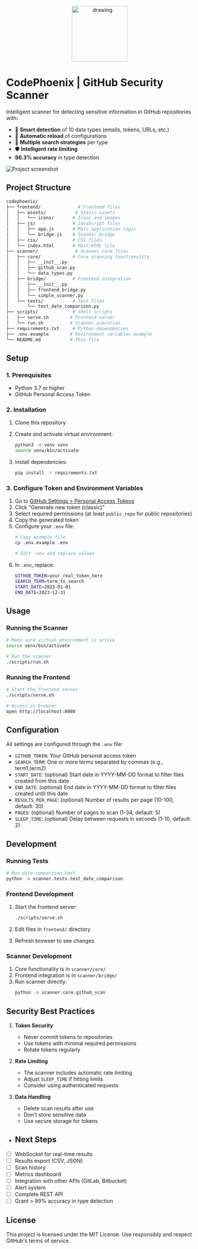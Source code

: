 <p align="center">
   <img src="./frontend/assets/icons/icon.png" align="center" alt="drawing" width="150px"/><br />
</p>

# CodePhoenix | GitHub Security Scanner

Intelligent scanner for detecting sensitive information in GitHub repositories with:
- 🧠 **Smart detection** of 10 data types (emails, tokens, URLs, etc.)
- 🔄 **Automatic reload** of configurations
- 💯 **Multiple search strategies** per type
- 🛡️ **Intelligent rate limiting**
- **96.3% accuracy** in type detection

![Project screenshot](./docs/screenshot.png)

## Project Structure

```bash
codephoenix/
├── frontend/              # Frontend files
│   ├── assets/           # Static assets
│   │   └── icons/       # Icons and images
│   ├── js/              # JavaScript files
│   │   ├── app.js       # Main application logic
│   │   └── bridge.js    # Scanner bridge
│   ├── css/             # CSS files
│   └── index.html       # Main HTML file
├── scanner/              # Scanner core files
│   ├── core/            # Core scanning functionality
│   │   ├── __init__.py
│   │   ├── github_scan.py
│   │   └── data_types.py
│   ├── bridge/          # Frontend integration
│   │   ├── __init__.py
│   │   ├── frontend_bridge.py
│   │   └── simple_scanner.py
│   └── tests/           # Test files
│       └── test_date_comparison.py
├── scripts/             # Shell scripts
│   ├── serve.sh        # Frontend server
│   └── run.sh          # Scanner execution
├── requirements.txt     # Python dependencies
├── .env.example        # Environment variables example
└── README.md           # This file
```

## Setup

### 1. Prerequisites
- Python 3.7 or higher
- GitHub Personal Access Token

### 2. Installation

1. Clone this repository
2. Create and activate virtual environment:
   ```bash
   python3 -m venv venv
   source venv/bin/activate
   ```

3. Install dependencies:
   ```bash
   pip install -r requirements.txt
   ```

### 3. Configure Token and Environment Variables

1. Go to [GitHub Settings > Personal Access Tokens](https://github.com/settings/tokens)
2. Click "Generate new token (classic)"
3. Select required permissions (at least `public_repo` for public repositories)
4. Copy the generated token
5. Configure your `.env` file:
   ```bash
   # Copy example file
   cp .env.example .env
   
   # Edit .env and replace values
   ```
6. In `.env`, replace:
   ```bash
   GITHUB_TOKEN=your_real_token_here
   SEARCH_TERM=term_to_search
   START_DATE=2023-01-01
   END_DATE=2023-12-31
   ```

## Usage

### Running the Scanner

```bash
# Make sure virtual environment is active
source venv/bin/activate

# Run the scanner
./scripts/run.sh
```

### Running the Frontend

```bash
# Start the frontend server
./scripts/serve.sh

# Access in browser
open http://localhost:8080
```

## Configuration

All settings are configured through the `.env` file:

- `GITHUB_TOKEN`: Your GitHub personal access token
- `SEARCH_TERM`: One or more terms separated by commas (e.g., term1,term2)
- `START_DATE`: (optional) Start date in YYYY-MM-DD format to filter files created from this date
- `END_DATE`: (optional) End date in YYYY-MM-DD format to filter files created until this date
- `RESULTS_PER_PAGE`: (optional) Number of results per page (10-100, default: 30)
- `PAGES`: (optional) Number of pages to scan (1-34, default: 5)
- `SLEEP_TIME`: (optional) Delay between requests in seconds (1-10, default: 2)

## Development

### Running Tests

```bash
# Run date comparison test
python -m scanner.tests.test_date_comparison
```

### Frontend Development

1. Start the frontend server:
   ```bash
   ./scripts/serve.sh
   ```

2. Edit files in `frontend/` directory
3. Refresh browser to see changes

### Scanner Development

1. Core functionality is in `scanner/core/`
2. Frontend integration is in `scanner/bridge/`
3. Run scanner directly:
   ```bash
   python -m scanner.core.github_scan
   ```

## Security Best Practices

1. **Token Security**
   - Never commit tokens to repositories
   - Use tokens with minimal required permissions
   - Rotate tokens regularly

2. **Rate Limiting**
   - The scanner includes automatic rate limiting
   - Adjust `SLEEP_TIME` if hitting limits
   - Consider using authenticated requests

3. **Data Handling**
   - Delete scan results after use
   - Don't store sensitive data
   - Use secure storage for tokens

- ## Next Steps

- [ ] WebSocket for real-time results
- [ ] Results export (CSV, JSON)
- [ ] Scan history
- [ ] Metrics dashboard
- [ ] Integration with other APIs (GitLab, Bitbucket)
- [ ] Alert system
- [ ] Complete REST API
- [ ] Grant > 99% accuracy in type detection 

## License

This project is licensed under the MIT License. Use responsibly and respect GitHub's terms of service.